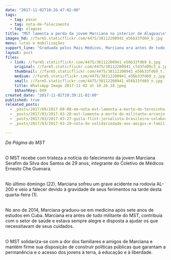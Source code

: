 ```yaml
---
date: "2017-11-02T10:26:47-02:00"
tags:
  - tag: pesar
  - tag: nota-de-falecimento
  - tag: alagoas
title: "MST lamenta a perda da jovem Marciana no interior de Alagoas\n"
images_hd: //farm5.staticflickr.com/4475/38112200941_e56b33fd69_b.jpg
menu: lutas e mobilizações
support_line: "Graduada pelos Mais Médicos, Marciana era antes de tudo uma grande militante"
layout: post
files:
  - link: //farm5.staticflickr.com/4475/38112200941_e56b33fd69_b.jpg
    original: //farm5.staticflickr.com/4475/38112200941_cfd3fe09c3_o.jpg
    thumbnail: //farm5.staticflickr.com/4475/38112200941_e56b33fd69_t.jpg
    medium: //farm5.staticflickr.com/4475/38112200941_e56b33fd69_z.jpg
    small: //farm5.staticflickr.com/4475/38112200941_e56b33fd69_n.jpg
    title: WhatsApp Image 2017-11-02 at 10.26.18.jpeg
    $$hashKey: 049
created_date: "2017-11-02T10:39:21-02:00"
published: true
releated_posts:
  - _posts/2017/09/2017-09-08-em-nota-mst-lamenta-a-morte-de-teresinha-rios-e-de-seu-companheiro-aluisio-da-silva-lara.md
  - _posts/2017/03/2017-03-28-mst-lamenta-a-morte-do-militante-arcanjo-neto.md
  - _posts/2017/03/2017-03-27-guila-flint-jornalista-brasileira-colaboradora-de-opera-mundi-em-israel-morre-aos-62-anos.md
  - _posts/2017/03/2017-03-29-nota-de-solidariedade-aos-amigos-e-familiares-do-companheiro-nivaldo-cardoso.md

---
```

<p><em>Da P&aacute;gina do MST </em></p>

<p><br />
O MST recebe com&nbsp;tristeza a not&iacute;cia do falecimento da jovem Marciana Serafim da Silva dos Santos de&nbsp;29 anos,&nbsp;integrante do Coletivo de M&eacute;dicos Ernesto Che Guevara.</p>

<p><br />
No &uacute;ltimo domingo (22), Marciana sofreu um grave acidente na rodovia AL-200 e veio a falecer devido &agrave; gravidade de seus ferimentos na tarde desta quarta-feira (1).</p>

<p><br />
No ano de 2014, Marciana graduou-se em medicina ap&oacute;s sete&nbsp;anos de estudos em Cuba. Marciana era&nbsp;antes de tudo militante do MST, contribu&iacute;a com o setor de sa&uacute;de e estava sempre alegre e disposta a ajudar os que necessitavam de seus cuidados.&nbsp;</p>

<p><br />
O MST&nbsp;solidariza-se com a&nbsp;dor dos&nbsp;familiares e amigos&nbsp;de Marciana e mant&eacute;m firme sua disposi&ccedil;&atilde;o de construir pol&iacute;ticas p&uacute;blicas que garantam a perman&ecirc;ncia e o acesso dos jovens &agrave; terra, &agrave; educa&ccedil;&atilde;o e &agrave; liberdade.&nbsp;</p>

<p>&nbsp;</p>

<p>&nbsp;</p>
